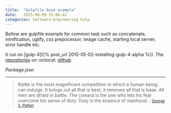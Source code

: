 ```yaml
---
title:  "Gulpfile base example"
date:   2015-08-09 15:06:42
categories: Software-Engineering Gulp
---
```


Bellow are gulpfile example for common task such as concatenate, minification, uglify, css prepocessor, image cache, starting local server, error handle etc.

It run on [gulp-4]({% post_url 2015-05-02-installing-gulp-4-alpha %}). The [repositories](https://github.com/apps-libX/gulpbase) on :octocat: [github](https://github.com/).

<script src="http://gist-it.appspot.com/github/apps-libX/gulpbase/blob/dev-master/gulpfile.js?footer=0"></script>

_Package.json_

<script src="http://gist-it.appspot.com/github/apps-libX/gulpbase/blob/dev-master/package.json?footer=0"></script>


---
> Battle is the most magnificent competition in which a human being can indulge. It brings out all that is best; it removes all that is base. All men are afraid in battle. The coward is the one who lets his fear overcome his sense of duty. Duty is the essence of manhood. 
> <small>- [George S. Patton](http://www.brainyquote.com/quotes/quotes/g/georgespa143694.html)</small>
